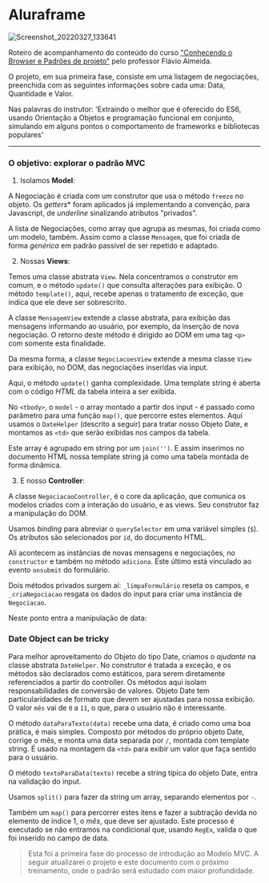 # Aluraframe

![Screenshot_20220327_133641](https://user-images.githubusercontent.com/79273930/160292357-9b33124d-345d-4b91-a100-f625d88c746a.png)

Roteiro de acompanhamento do conteúdo do curso ["Conhecendo o Browser e Padrões de projeto"](https://www.alura.com.br/conteudo/javascript-es6-orientacao-a-objetos-parte-1) pelo professor Flávio Almeida.

O projeto, em sua primeira fase, consiste em uma listagem de negociações, preenchida com as seguintes informações sobre cada uma: Data, Quantidade e Valor.

Nas palavras do instrutor: 'Extraindo o melhor que é oferecido do ES6, usando Orientação a Objetos e programação funcional em conjunto, simulando em alguns pontos o comportamento de frameworks e bibliotecas populares'

- - -

### O objetivo: explorar o padrão MVC


1. Isolamos **Model**: 

A Negociação é criada com um construtor que usa o método `freeze` no objeto. Os *getters** foram aplicados já implementando a convenção, para Javascript, de *underline* sinalizando atributos "privados".

A lista de Negociações, como array que agrupa as mesmas, foi criada como um modelo, também. Assim como a classe `Mensagem`, que foi criada de forma *genérica* em padrão passível de ser repetido e adaptado.


2. Nossas **Views**:

Temos uma classe abstrata `View`. Nela concentramos o construtor em comum, e o método `update()` que consulta alterações para exibição. O método `template()`, aqui, recebe apenas o tratamento de exceção, que indica que ele deve ser sobrescrito.

A classe `MensagemView` extende a classe abstrata, para exibição das mensagens informando ao usuário, por exemplo, da inserção de nova negociação. O retorno deste método é dirigido ao DOM em uma tag `<p>` com somente esta finalidade.

Da mesma forma, a classe `NegociacoesView` extende a mesma classe `View` para exibição, no DOM, das negociações inseridas via input. 

Aqui, o método `update()` ganha complexidade. Uma template string é aberta com o código *HTML* da tabela inteira a ser exibida. 

No `<tbody>`, o `model` - o array montado a partir dos input - é passado como parâmetro para uma função `map()`, que percorre estes elementos. Aqui usamos o `DateHelper` (descrito a seguir) para tratar nosso Objeto Date, e montamos as `<td>` que serão exibidas nos campos da tabela. 

Este array é agrupado em string por um `join('')`. E assim inserimos no documento HTML nossa template string já como uma tabela montada de forma dinâmica.


3. E nosso **Controller**:

A classe `NegociacaoController`, é o core da aplicação, que comunica os modelos criados com a interação do usuário, e as views. Seu construtor faz a manipulação do DOM. 

Usamos *binding* para abreviar o `querySelector` em uma variável simples (`$`). Os atributos são selecionados por `id`, do documento HTML.

Ali acontecem as instâncias de novas mensagens e negociações, no `constructor` e também no método `adiciona`. Este último está vinculado ao evento `onsubmit` do formulário.

Dois métodos privados surgem aí: `_limpaFormulário` reseta os campos, e `_criaNegociacao` resgata os dados do input para criar uma instância de `Negociacao`. 


Neste ponto entra a manipulação de data:


### Date Object can be tricky

Para melhor aproveitamento do Objeto do tipo Date, criamos o *ajudante* na classe abstrata `DateHelper`. No construtor é tratada a exceção, e os métodos são declarados como estáticos, para serem diretamente referenciados a partir do controller. 
Os métodos aqui isolam responsabilidades de conversão de valores. 
Objeto Date tem particularidades de formato que devem ser ajustadas para nossa exibição. O valor `mês` vai de `0` a `11`, o que, para o usuário não é interessante.

O método `dataParaTexto(data)` recebe uma data, é criado como uma boa prática, é mais simples. Composto por métodos do próprio objeto Date, corrige o mês, e monta uma data separada por `/`, montada com template string. É usado na montagem da `<td>` para exibir um valor que faça sentido para o usuário.

O método `textoParaData(texto)` recebe a string típica do objeto Date, entra na validação do input. 

Usamos `split()` para fazer da string um array, separando elementos por `-`. 

Também um `map()` para percorrer estes itens e fazer a subtração devida no elemento de índice 1, o *mês*, que deve ser ajustado. Este processo é executado se não entramos na condicional que, usando `RegEx`, valida o que foi inserido no campo de data.




>   Esta foi a primeira fase do processo de introdução ao Modelo MVC. A seguir atualizarei o projeto e este documento com o próximo treinamento, onde o padrão será estudado com maior profundidade.
